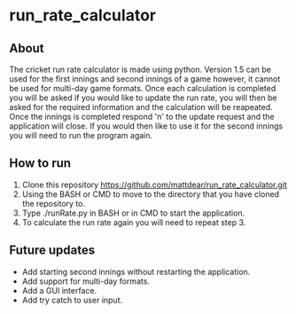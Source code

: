 # run_rate_calculator

## About
The cricket run rate calculator is made using python. Version 1.5 can be used for the first innings and second innings of a game however, it cannot be used for multi-day game formats. Once each calculation is completed you will be asked if you would like to update the run rate, you will then be asked for the required information and the calculation will be reapeated. Once the innings is completed respond 'n' to the update request and the application will close. If you would then like to use it for the second innings you will need to run the program again.  

## How to run
1. Clone this repository https://github.com/mattdear/run_rate_calculator.git
2. Using the BASH or CMD to move to the directory that you have cloned the repository to.
3. Type ./runRate.py in BASH or in CMD to start the application.
4. To calculate the run rate again you will need to repeat step 3.

## Future updates
- Add starting second innings without restarting the application.
- Add support for multi-day formats. 
- Add a GUI interface.
- Add try catch to user input.
